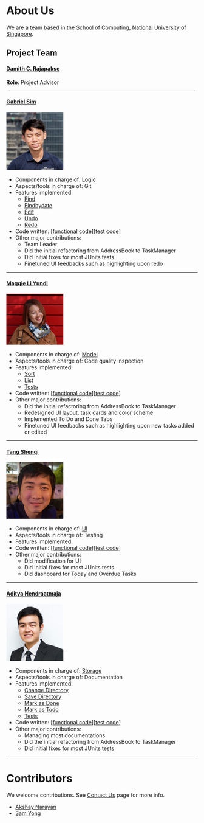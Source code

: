 # About Us

We are a team based in the [School of Computing, National University of Singapore](http://www.comp.nus.edu.sg).

## Project Team

#### [Damith C. Rajapakse](http://www.comp.nus.edu.sg/~damithch) <br>
**Role**: Project Advisor

-----

#### [Gabriel Sim](http://github.com/gabrielsim1993)
<img src="images/gabriel.png" width="150"><br>
* Components in charge of: [Logic](https://github.com/CS2103JAN2017-F12-B3/main/blob/master/docs/DeveloperGuide.md#23-logic-component)
* Aspects/tools in charge of: Git
* Features implemented:
   * [Find](https://github.com/CS2103JAN2017-F12-B3/main/blob/master/docs/UserGuide.md#26-finding-all-tasks-containing-any-keyword-in-their-task-title--description--tags-find)
   * [Findbydate](https://github.com/CS2103JAN2017-F12-B3/main/blob/master/docs/UserGuide.md#216-find-tasks-by-date-findbydate)
   * [Edit](https://github.com/CS2103JAN2017-F12-B3/main/blob/master/docs/UserGuide.md#25-editing-a-task--edit)
   * [Undo](https://github.com/CS2103JAN2017-F12-B3/main/blob/master/docs/UserGuide.md#214-undo-the-last-user-command-that-changes-data-undo)
   * [Redo](https://github.com/CS2103JAN2017-F12-B3/main/blob/master/docs/UserGuide.md#215-redo-the-last-undo-command-redo)
* Code written: [[functional code](https://github.com/CS2103JAN2017-F12-B3/main/blob/master/collated/main/A0140032E.md)][[test code](https://github.com/CS2103JAN2017-F12-B3/main/blob/master/collated/test/A0140032E.md)]
* Other major contributions:
  * Team Leader
  * Did the initial refactoring from AddressBook to TaskManager
  * Did initial fixes for most JUnits tests
  * Finetuned UI feedbacks such as highlighting upon redo

-----

#### [Maggie Li Yundi](http://github.com/maggiemeow)
<img src="images/maggiemeow.png" width="150"><br>
* Components in charge of: [Model](https://github.com/CS2103JAN2017-F12-B3/main/blob/master/docs/DeveloperGuide.md#24-model-component)
* Aspects/tools in charge of: Code quality inspection
* Features implemented:
   * [Sort](https://github.com/CS2103JAN2017-F12-B3/main/blob/master/docs/UserGuide.md#28-sorting-tasks--sort)
   * [List](https://github.com/CS2103JAN2017-F12-B3/main/blob/master/docs/UserGuide.md#62-listing-tasks--list)
   * [Tests](https://github.com/CS2103JAN2017-F12-B3/main/blob/master/docs/UserGuide.md#28-Tests)
* Code written: [[functional code](https://github.com/CS2103JAN2017-F12-B3/main/blob/master/collated/main/A0131278H.md)][[test code](https://github.com/CS2103JAN2017-F12-B3/main/blob/master/collated/test/A0131278H.md)]
* Other major contributions:
  * Did the initial refactoring from AddressBook to TaskManager
  * Redesigned UI layout, task cards and color scheme
  * Implemented To Do and Done Tabs
  * Finetuned UI feedbacks such as highlighting upon new tasks added or edited

-----

#### [Tang Shenqi](http://github.com/tangshenqi)
<img src="images/shenqit.png" width="150"><br>
* Components in charge of: [UI](https://github.com/CS2103JAN2017-F12-B3/main/blob/master/docs/DeveloperGuide.md#22-ui-component)
* Aspects/tools in charge of: Testing
* Features implemented:
* Code written: [[functional code](https://github.com/CS2103JAN2017-F12-B3/main/blob/master/collated/main/A0114523U.md)][[test code](https://github.com/CS2103JAN2017-F12-B3/main/blob/master/collated/test/A0114523U.md)]
* Other major contributions:
  * Did modification for UI
  * Did initial fixes for most JUnits tests
  * Did dashboard for Today and Overdue Tasks

-----

#### [Aditya Hendraatmaja](https://github.com/ahendraatmaja)
<img src="images/aditya.jpg" width="150"><br>
* Components in charge of: [Storage](https://github.com/CS2103JAN2017-F12-B3/main/blob/master/docs/DeveloperGuide.md#storage-component)
* Aspects/tools in charge of: Documentation
* Features implemented:
   * [Change Directory](https://github.com/CS2103JAN2017-F12-B3/main/blob/master/docs/UserGuide.md#212-change-the-directory-of-the-task-manager--load-or-open)
   * [Save Directory](https://github.com/CS2103JAN2017-F12-B3/main/blob/master/docs/UserGuide.md#213-save-the-task-manager-to-a-specified-directory-save-or--saveas)
   * [Mark as Done](https://github.com/CS2103JAN2017-F12-B3/main/blob/master/docs/UserGuide.md#217-marking-a-task-as-done--done-or-complete-or-finish)
   * [Mark as Todo](https://github.com/CS2103JAN2017-F12-B3/main/blob/master/docs/UserGuide.md#218-marking-a-task-as-todo--undone-or-revert)
   * [Tests](https://github.com/CS2103JAN2017-F12-B3/main/blob/master/docs/UserGuide.md#28-Tests)
* Code written: [[functional code](https://github.com/CS2103JAN2017-F12-B3/main/blob/master/collated/main/A0114269E.md)][[test code](https://github.com/CS2103JAN2017-F12-B3/main/blob/master/collated/test/A0114269E.md)]
* Other major contributions:
  * Managing most documentations
  * Did the initial refactoring from AddressBook to TaskManager
  * Did initial fixes for most JUnits tests

 -----

# Contributors

We welcome contributions. See [Contact Us](ContactUs.md) page for more info.

* [Akshay Narayan](https://github.com/se-edu/addressbook-level4/pulls?q=is%3Apr+author%3Aokkhoy)
* [Sam Yong](https://github.com/se-edu/addressbook-level4/pulls?q=is%3Apr+author%3Amauris)
